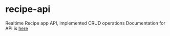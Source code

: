 # recipe-api

Realtime Recipe app API, implemented CRUD operations
Documentation for API is [here](https://documenter.getpostman.com/view/10808705/T1LJkTua?version=latest)
